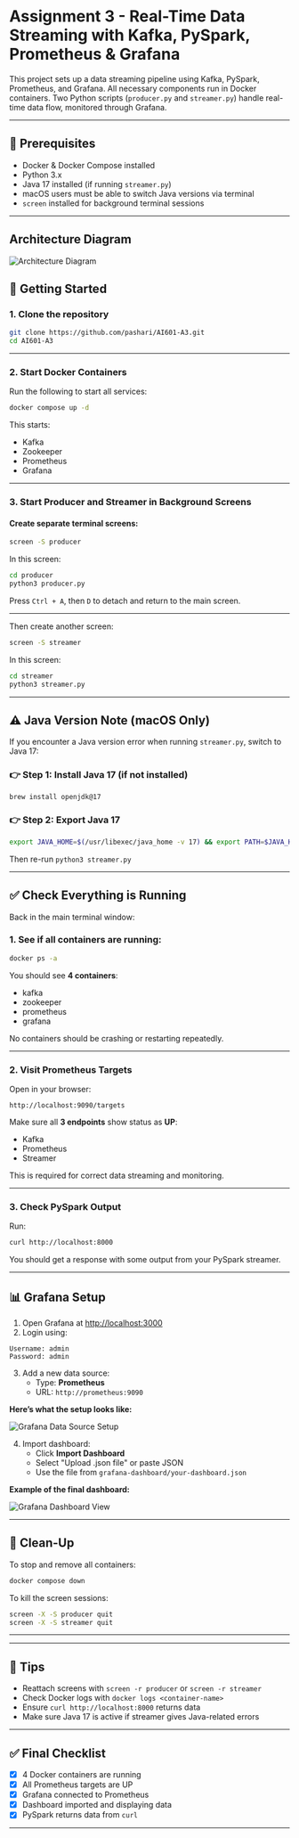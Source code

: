 

# Assignment 3 - Real-Time Data Streaming with Kafka, PySpark, Prometheus & Grafana

This project sets up a data streaming pipeline using Kafka, PySpark, Prometheus, and Grafana. All necessary components run in Docker containers. Two Python scripts (`producer.py` and `streamer.py`) handle real-time data flow, monitored through Grafana.

---

## 🧰 Prerequisites

- Docker & Docker Compose installed
- Python 3.x
- Java 17 installed (if running `streamer.py`)
- macOS users must be able to switch Java versions via terminal
- `screen` installed for background terminal sessions

---

## Architecture Diagram


![Architecture Diagram](./architecture-diagram/Architecture-Diagram-Assignment3.png)


## 🚀 Getting Started

### 1. Clone the repository

```bash
git clone https://github.com/pashari/AI601-A3.git
cd AI601-A3
```


---

### 2. Start Docker Containers

Run the following to start all services:

```bash
docker compose up -d
```

This starts:
- Kafka
- Zookeeper
- Prometheus
- Grafana

---

### 3. Start Producer and Streamer in Background Screens

#### Create separate terminal screens:

```bash
screen -S producer
```

In this screen:

```bash
cd producer
python3 producer.py
```

Press `Ctrl + A`, then `D` to detach and return to the main screen.

---

Then create another screen:

```bash
screen -S streamer
```

In this screen:

```bash
cd streamer
python3 streamer.py
```

---

## ⚠️ Java Version Note (macOS Only)

If you encounter a Java version error when running `streamer.py`, switch to Java 17:

### 👉 Step 1: Install Java 17 (if not installed)

```bash
brew install openjdk@17
```

### 👉 Step 2: Export Java 17

```bash
export JAVA_HOME=$(/usr/libexec/java_home -v 17) && export PATH=$JAVA_HOME/bin:$PATH
```

Then re-run `python3 streamer.py`

---

## ✅ Check Everything is Running

Back in the main terminal window:

### 1. See if all containers are running:

```bash
docker ps -a
```

You should see **4 containers**:
- kafka
- zookeeper
- prometheus
- grafana

No containers should be crashing or restarting repeatedly.

---

### 2. Visit Prometheus Targets

Open in your browser:

```
http://localhost:9090/targets
```

Make sure all **3 endpoints** show status as **UP**:
- Kafka
- Prometheus
- Streamer

This is required for correct data streaming and monitoring.

---

### 3. Check PySpark Output

Run:

```bash
curl http://localhost:8000
```

You should get a response with some output from your PySpark streamer.

---

## 📊 Grafana Setup

1. Open Grafana at [http://localhost:3000](http://localhost:3000)
2. Login using:

```
Username: admin
Password: admin
```

3. Add a new data source:
    - Type: **Prometheus**
    - URL: `http://prometheus:9090`

**Here’s what the setup looks like:**

![Grafana Data Source Setup](resources/grafana-setup.png)

4. Import dashboard:
    - Click **Import Dashboard**
    - Select "Upload .json file" or paste JSON
    - Use the file from `grafana-dashboard/your-dashboard.json`

**Example of the final dashboard:**

![Grafana Dashboard View](resources/dashboard-view.png)

---

## 🧼 Clean-Up

To stop and remove all containers:

```bash
docker compose down
```

To kill the screen sessions:

```bash
screen -X -S producer quit
screen -X -S streamer quit
```

--- 

---

## 🧠 Tips

- Reattach screens with `screen -r producer` or `screen -r streamer`
- Check Docker logs with `docker logs <container-name>`
- Ensure `curl http://localhost:8000` returns data
- Make sure Java 17 is active if streamer gives Java-related errors

---

## ✅ Final Checklist

- [x] 4 Docker containers are running
- [x] All Prometheus targets are UP
- [x] Grafana connected to Prometheus
- [x] Dashboard imported and displaying data
- [x] PySpark returns data from `curl`

---



